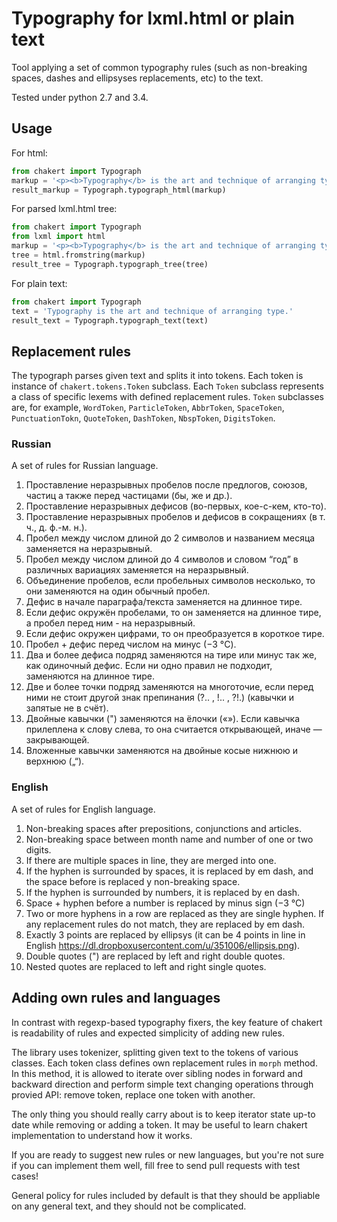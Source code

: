 # Typography for lxml.html or plain text

Tool applying a set of common typography rules 
(such as non-breaking spaces, dashes and ellipsyses replacements, etc) 
to the text.

Tested under python 2.7 and 3.4.

## Usage

For html:

```python
from chakert import Typograph
markup = '<p><b>Typography</b> is the art and technique of arranging type.</p>'
result_markup = Typograph.typograph_html(markup)
```

For parsed lxml.html tree:

```python
from chakert import Typograph
from lxml import html
markup = '<p><b>Typography</b> is the art and technique of arranging type.</p>'
tree = html.fromstring(markup)
result_tree = Typograph.typograph_tree(tree)
```

For plain text:

```python
from chakert import Typograph
text = 'Typography is the art and technique of arranging type.'
result_text = Typograph.typograph_text(text)
```

## Replacement rules

The typograph parses given text and splits it into tokens. 
Each token is instance of `chakert.tokens.Token` subclass.
Each `Token` subclass represents a class of specific lexems with
defined replacement rules. `Token` subclasses are, for example, 
`WordToken`, `ParticleToken`, `AbbrToken`, `SpaceToken`,
`PunctuationTokn`, `QuoteToken`, `DashToken`,
`NbspToken`, `DigitsToken`.

### Russian

A set of rules for Russian language.

1. Проставление неразрывных пробелов после предлогов, союзов, частиц а также перед частицами (бы, же и др.).
2. Проставление неразрывных дефисов (во-первых, кое-с-кем, кто-то).
3. Проставление неразрывных пробелов и дефисов в сокращениях (в т. ч., д. ф.-м. н.).
4. Пробел между числом длиной до 2 символов и названием месяца заменяется на неразрывный.
5. Пробел между числом длиной до 4 символов и словом “год” в различных вариациях заменяется на неразрывный.
6. Объединение пробелов, если пробельных символов несколько, то они заменяются на один обычный пробел.
7. Дефис в начале параграфа/текста заменяется на длинное тире.
8. Если дефис окружён пробелами, то он заменяется на длинное тире, а пробел перед ним - на неразрывный.
9. Если дефис окружен цифрами, то он преобразуется в короткое тире.
10. Пробел + дефис перед числом на минус (−3 °C).
11. Два и более дефиса подряд заменяются на тире или минус так же, как одиночный дефис. Если ни одно правил не подходит, заменяются на длинное тире.
12. Две и более точки подряд заменяются на многоточие, если перед ними не стоит другой знак препинания (?.. , !.. , ?!.) (кавычки и запятые не в счёт).
13. Двойные кавычки (") заменяются на ёлочки («»). Если кавычка прилеплена к слову слева, то она считается открывающей, иначе — закрывающей.
14. Вложенные кавычки заменяются на двойные косые нижнюю и верхнюю („“).

### English

A set of rules for English language.

1. Non-breaking spaces after prepositions, conjunctions and articles.
2. Non-breaking space between month name and number of one or two digits.
3. If there are multiple spaces in line, they are merged into one.
4. If the hyphen is surrounded by spaces, it is replaced by em dash, and the space before is replaced y non-breaking space.
5. If the hyphen is surrounded by numbers, it is replaced by en dash.
6. Space + hyphen before a number is replaced by minus sign (−3 °C)
7. Two or more hyphens in a row are replaced as they are single hyphen. If any replacement rules do not match, they are replaced by em dash.
8. Exactly 3 points are replaced by ellipsys (it can be 4 points in line in English https://dl.dropboxusercontent.com/u/351006/ellipsis.png).
9. Double quotes (") are replaced by left and right double quotes.
10. Nested quotes are replaced to left and right single quotes.

## Adding own rules and languages

In contrast with regexp-based typography fixers, the key feature of chakert is readability of
rules and expected simplicity of adding new rules.

The library uses tokenizer, splitting given text to the tokens of various classes. Each token
class defines own replacement rules in `morph` method. In this method, it is allowed to iterate
over sibling nodes in forward and backward direction and perform simple text changing operations
through provied API: remove token, replace one token with another.

The only thing you should really carry about is to keep iterator state up-to date while removing
or adding a token. It may be useful to learn chakert implementation to understand how it works.

If you are ready to suggest new rules or new languages, but you're not sure if you can implement
them well, fill free to send pull requests with test cases!

General policy for rules included by default is that they should be appliable on any general text,
and they should not be complicated.


